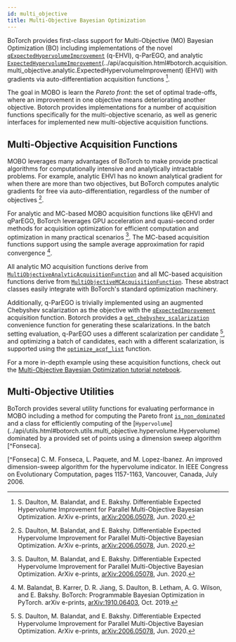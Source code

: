 ```yaml
---
id: multi_objective
title: Multi-Objective Bayesian Optimization
---
```



BoTorch provides first-class support for Multi-Objective (MO) Bayesian Optimization (BO) including implementations of the novel [`qExpectedHypervolumeImprovement`](../api/acquisition.html#botorch.acquisition.multi_objective.monte_carlo.qExpectedHypervolumeImprovement) (q-EHVI), q-ParEGO, and analytic [`ExpectedHypervolumeImprovement`](../api/acquisition.html#mcacquisitionfunction)(../api/acquisition.html#botorch.acquisition.multi_objective.analytic.ExpectedHypervolumeImprovement) (EHVI) with gradients via auto-differentiation acquisition functions [^qEHVI].

The goal in MOBO is learn the *Pareto front*: the set of optimal trade-offs, where an improvement in one objective means deteriorating another objective. Botorch provides implementations for a number of acquisition functions specifically for the multi-objective scenario, as well as generic interfaces for implemented new multi-objective acquisition functions.

## Multi-Objective Acquisition Functions
MOBO leverages many advantages of BoTorch to make provide practical algorithms for computationally intensive and analytically intractable problems. For example, analytic EHVI has no known analytical gradient for when there are more than two objectives, but BoTorch computes analytic gradients for free via auto-differentiation, regardless of the number of objectives [^qEHVI].

For analytic and MC-based MOBO acquisition functions like qEHVI and qParEGO, BoTorch leverages GPU acceleration and quasi-second order methods for acquisition optimization for efficient computation and optimization in many practical scenarios [^qEHVI]. The MC-based acquisition functions support using the sample average approximation for rapid convergence [^BoTorch].

All analytic MO acquisition functions derive from [`MultiObjectiveAnalyticAcquisitionFunction`](../api/acquisition.html#botorch.acquisition.multi_objective.analytic.MultiObjectiveAnalyticAcquisitionFunction) and all MC-based acquisition functions derive from [`MultiObjectiveMCAcquisitionFunction`](../api/acquisition.html#botorch.acquisition.multi_objective.monte_carlo.MultiObjectiveMCAcquisitionFunction). These abstract classes easily integrate with BoTorch's standard optimization machinery.

Additionally, q-ParEGO is trivially implemented using an augmented Chebyshev scalarization as the objective with the [`qExpectedImprovement`](../api/acquisition.html#qexpectedimprovement) acquisition function. Botorch provides a [`get_chebyshev_scalarization`](../api/utils.html#botorch.utils.multi_objective.scalarization.get_chebyshev_scalarizationconvenience) convenience function for generating these scalarizations. In the batch setting evaluation, q-ParEGO uses a different scalarization per candidate [^qEHVI], and optimizing a batch of candidates, each with a different scalarization, is supported using the [`optimize_acqf_list`](../api/optim.html#botorch.optim.optimize.optimize_acqf_list) function.

For a more in-depth example using these acquisition functions, check out the [Multi-Objective Bayesian Optimization tutorial notebook](../tutorials/multi_objective_bo).

## Multi-Objective Utilities

BoTorch provides several utility functions for evaluating performance in MOBO including a method for computing the Pareto front [`is_non_dominated`](../api/utils.html#botorch.utils.multi_objective.pareto.is_non_dominated) and a class for efficiently computing of the [`Hypervolume`] (../api/utils.html#botorch.utils.multi_objective.hypervolume.Hypervolume) dominated by a provided set of points using a dimension sweep algorithm [^Fonseca].


[^qEHVI]: S. Daulton, M. Balandat, and E. Bakshy. Differentiable Expected Hypervolume Improvement for Parallel Multi-Objective Bayesian Optimization. ArXiv e-prints,
[arXiv:2006.05078](https://arxiv.org/abs/2006.05078), Jun. 2020.

[^BoTorch]: M. Balandat, B. Karrer, D. R. Jiang, S. Daulton, B. Letham, A. G. Wilson,
and E. Bakshy. BoTorch: Programmable Bayesian Optimization in PyTorch. arXiv e-prints,
[arXiv:1910.06403](https://arxiv.org/abs/1910.06403), Oct. 2019.

[^Fonseca] C. M. Fonseca, L. Paquete, and M. Lopez-Ibanez. An improved dimension-sweep algorithm for the hypervolume indicator. In IEEE Congress on Evolutionary Computation, pages 1157-1163, Vancouver, Canada, July 2006.
